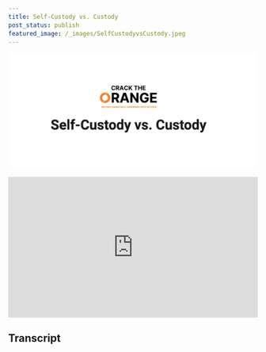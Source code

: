 ```yaml
---
title: Self-Custody vs. Custody
post_status: publish
featured_image: /_images/SelfCustodyvsCustody.jpeg
---
```

![](_images/Self-CustodyvsCustody.jpeg)
<div style="padding:56.25% 0 0 0;position:relative;"><iframe src="https://player.vimeo.com/video/847760146?badge=0&amp;autopause=0&amp;player_id=0&amp;app_id=58479" frameborder="0" allow="autoplay; fullscreen; picture-in-picture" allowfullscreen style="position:absolute;top:0;left:0;width:100%;height:100%;" title="040 Self-Custody vs. Custody"></iframe></div>

<div style="margin-bottom:30px;"></div>

## Transcript

